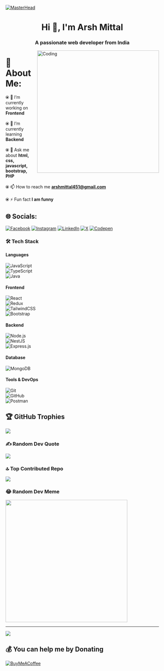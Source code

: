 [![MasterHead](https://www.digitalsolutionservices.com/img/services/web%20development.gif)](https://github.com/hemantkumar980)
<h1 align="center">Hi 👋, I'm Arsh Mittal </h1>
<h3 align="center">A passionate web developer from India</h3>
<img align="right" alt="Coding" width="400" src="https://images.squarespace-cdn.com/content/v1/5769fc401b631bab1addb2ab/1541580611624-TE64QGKRJG8SWAIUS7NS/ke17ZwdGBToddI8pDm48kPoswlzjSVMM-SxOp7CV59BZw-zPPgdn4jUwVcJE1ZvWQUxwkmyExglNqGp0IvTJZamWLI2zvYWH8K3-s_4yszcp2ryTI0HqTOaaUohrI8PI6FXy8c9PWtBlqAVlUS5izpdcIXDZqDYvprRqZ29Pw0o/coding-freak.gif" />


# 💫 About Me:
⦿ 🔭 I’m currently working on **Frontend**<br><br>⦿ 🌱 I’m currently learning **Backend**<br><br>⦿ 💬 Ask me about **html, css, javascript, bootstrap, PHP**<br><br>⦿ 📫 How to reach me **arshmittal451@gmail.com**<br><br>⦿ ⚡ Fun fact **I am funny**


## 🌐 Socials:
[![Facebook](https://img.shields.io/badge/Facebook-%231877F2.svg?logo=Facebook&logoColor=white)](https://www.facebook.com/profile.php?id=100007194198522/) [![Instagram](https://img.shields.io/badge/Instagram-%23E4405F.svg?logo=Instagram&logoColor=white)](https://www.instagram.com/arsh__mittal/) [![LinkedIn](https://img.shields.io/badge/LinkedIn-%230077B5.svg?logo=linkedin&logoColor=white)](https://www.linkedin.com/in/arsh-mittal-846a57208/) [![X](https://img.shields.io/badge/X-black.svg?logo=X&logoColor=white)](https://twitter.com/ArshMittal10) [![Codepen](https://img.shields.io/badge/Codepen-000000?style=for-the-badge&logo=codepen&logoColor=white)](https://codepen.io/arsh2101) 

### 🛠️ Tech Stack

#### Languages  
![JavaScript](https://img.shields.io/badge/-JavaScript-black?style=flat-square&logo=javascript)  
![TypeScript](https://img.shields.io/badge/-TypeScript-007ACC?style=flat-square&logo=typescript)  
![Java](https://img.shields.io/badge/-Java-red?style=flat-square&logo=java)

#### Frontend  
![React](https://img.shields.io/badge/-React-blue?style=flat-square&logo=react)  
![Redux](https://img.shields.io/badge/-Redux-764abc?style=flat-square&logo=redux)  
![TailwindCSS](https://img.shields.io/badge/-Tailwind-38B2AC?style=flat-square&logo=tailwind-css)  
![Bootstrap](https://img.shields.io/badge/-Bootstrap-563d7c?style=flat-square&logo=bootstrap)

#### Backend  
![Node.js](https://img.shields.io/badge/-Node.js-green?style=flat-square&logo=node.js)  
![NestJS](https://img.shields.io/badge/-NestJS-e0234e?style=flat-square&logo=nestjs)  
![Express.js](https://img.shields.io/badge/-Express.js-black?style=flat-square&logo=express)

#### Database  
![MongoDB](https://img.shields.io/badge/-MongoDB-green?style=flat-square&logo=mongodb)

#### Tools & DevOps  
![Git](https://img.shields.io/badge/-Git-black?style=flat-square&logo=git)  
![GitHub](https://img.shields.io/badge/-GitHub-black?style=flat-square&logo=github)  
![Postman](https://img.shields.io/badge/-Postman-orange?style=flat-square&logo=postman)  


## 🏆 GitHub Trophies
![](https://github-profile-trophy.vercel.app/?username=AM2101&theme=onedark&no-frame=false&no-bg=true&margin-w=4)

### ✍️ Random Dev Quote
![](https://quotes-github-readme.vercel.app/api?type=horizontal&theme=gruvbox)

### 🔝 Top Contributed Repo
![](https://github-contributor-stats.vercel.app/api?username=AM2101&limit=5&theme=flat&combine_all_yearly_contributions=true)

### 😂 Random Dev Meme
<img src='https://randommeme-five.vercel.app/' style="height: 400px;"/>

---
[![](https://visitcount.itsvg.in/api?id=AM2101&icon=6&color=0)](https://visitcount.itsvg.in)

  ## 💰 You can help me by Donating
  [![BuyMeACoffee](https://img.shields.io/badge/Buy%20Me%20a%20Coffee-ffdd00?style=for-the-badge&logo=buy-me-a-coffee&logoColor=black)](https://buymeacoffee.com/Arshu) 

  
<!-- Proudly created with GPRM ( https://gprm.itsvg.in ) -->
